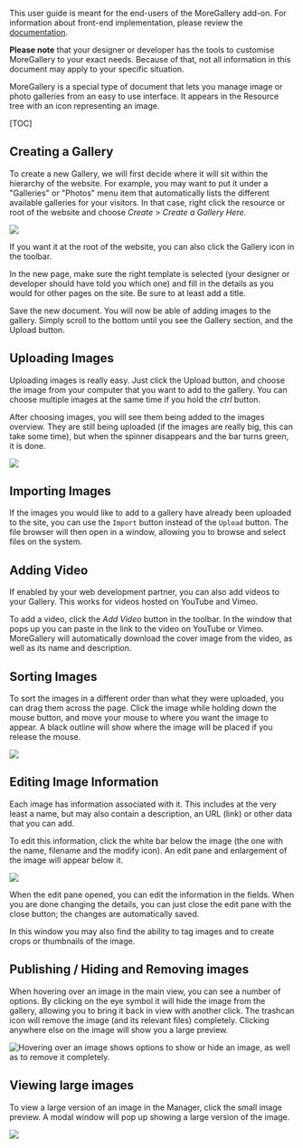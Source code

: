 This user guide is meant for the end-users of the MoreGallery add-on. For information about front-end implementation, please review the [documentation](https://modmore.com/moregallery/documentation/).

**Please note** that your designer or developer has the tools to customise MoreGallery to your exact needs. Because of that, not all information in this document may apply to your specific situation. 

MoreGallery is a special type of document that lets you manage image or photo galleries from an easy to use interface. It appears in the Resource tree with an icon representing an image.

[TOC]

## Creating a Gallery

To create a new Gallery, we will first decide where it will sit within the hierarchy of the website. For example, you may want to put it under a "Galleries" or "Photos" menu item that automatically lists the different available galleries for your visitors. In that case, right click the resource or root of the website and choose _Create_ > _Create a Gallery Here_.

![](https://assets.modmore.com/uploads/2016/03/2016-03-22-13.14.42-create-gallery.png)


If you want it at the root of the website, you can also click the Gallery icon in the toolbar.

In the new page, make sure the right template is selected (your designer or developer should have told you which one) and fill in the details as you would for other pages on the site. Be sure to at least add a title.

Save the new document. You will now be able of adding images to the gallery. Simply scroll to the bottom until you see the Gallery section, and the Upload button.

## Uploading Images

Uploading images is really easy. Just click the Upload button, and choose the image from your computer that you want to add to the gallery. You can choose multiple images at the same time if you hold the _ctrl_ button.

After choosing images, you will see them being added to the images overview. They are still being uploaded (if the images are really big, this can take some time), but when the spinner disappears and the bar turns green, it is done.

![](https://modmore.com/assets/uploads/2013/mgupload3.gif)

## Importing Images

If the images you would like to add to a gallery have already been uploaded to the site, you can use the `Import` button instead of the `Upload` button. The file browser will then open in a window, allowing you to browse and select files on the system. 

## Adding Video

If enabled by your web development partner, you can also add videos to your Gallery. This works for videos hosted on YouTube and Vimeo.

To add a video, click the _Add Video_ button in the toolbar. In the window that pops up you can paste in the link to the video on YouTube or Vimeo. MoreGallery will automatically download the cover image from the video, as well as its name and description. 

## Sorting Images

To sort the images in a different order than what they were uploaded, you can drag them across the page. Click the image while holding down the mouse button, and move your mouse to where you want the image to appear. A black outline will show where the image will be placed if you release the mouse.

![](https://modmore.com/assets/uploads/2013/recording2.gif)

## Editing Image Information

Each image has information associated with it. This includes at the very least a name, but may also contain a description, an URL (link) or other data that you can add. 

To edit this information, click the white bar below the image (the one with the name, filename and the modify icon). An edit pane and enlargement of the image will appear below it.

![](https://modmore.com/assets/uploads/2013/editimage.gif)

When the edit pane opened, you can edit the information in the fields. When you are done changing the details, you can just close the edit pane with the close button; the changes are automatically saved.

In this window you may also find the ability to tag images and to create crops or thumbnails of the image. 

## Publishing / Hiding and Removing images

When hovering over an image in the main view, you can see a number of options. By clicking on the eye symbol it will hide the image from the gallery, allowing you to bring it back in view with another click. The trashcan icon will remove the image (and its relevant files) completely. Clicking anywhere else on the image will show you a large preview. 

![Hovering over an image shows options to show or hide an image, as well as to remove it completely.](images/user-guide_image-meta.png)

## Viewing large images

To view a large version of an image in the Manager, click the small image preview. A modal window will pop up showing a large version of the image.

![](https://modmore.com/assets/uploads/2013/previewlarge3.gif)